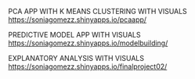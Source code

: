 PCA APP WITH K MEANS CLUSTERING WITH VISUALS 
https://soniagomezz.shinyapps.io/pcaapp/

PREDICTIVE MODEL APP WITH VISUALS 
https://soniagomezz.shinyapps.io/modelbuilding/

EXPLANATORY ANALYSIS WITH VISUALS
https://soniagomezz.shinyapps.io/finalproject02/
 
